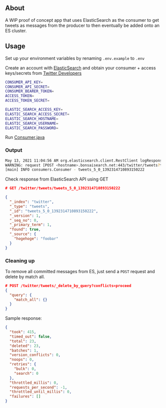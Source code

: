 ## About

A WIP proof of concept app that uses ElasticSearch as the consumer to get tweets as messages from the producer to then eventually be added onto an ES cluster. 

## Usage

Set up your environment variables by renaming `.env.example` to `.env`

Create an account with [ElasticSearch](https://www.elastic.co/) and obtain your consumer + access keys/secrets from [Twitter Developers](https://developer.twitter.com/)

```bash
CONSUMER_API_KEY=
CONSUMER_API_SECRET=
CONSUMER_BEARER_TOKEN=
ACCESS_TOKEN=
ACCESS_TOKEN_SECRET=

ELASTIC_SEARCH_ACCESS_KEY=
ELASTIC_SEARCH_ACCESS_SECRET=
ELASTIC_SEARCH_HOSTNAME=
ELASTIC_SEARCH_USERNAME=
ELASTIC_SEARCH_PASSWORD=
```

Run [Consumer.java](./src/main/java/consumers/Consumer.java)

### Output
```bash
May 13, 2021 11:04:56 AM org.elasticsearch.client.RestClient logResponse
WARNING: request [POST <hostname>.bonsaisearch.net:443/twitter/tweets?timeout=1m] returned 1 warnings: [299 Elasticsearch-7.10.2-747e1cc71def077253878a59143c1f785afa92b9 "[types removal] Specifying types in document index requests is deprecated, use the typeless endpoints instead (/{index}/_doc/{id}, /{index}/_doc, or /{index}/_create/{id})."]
[main] INFO consumers.Consumer - tweets_5_0_1392314710893150222
```

Check response from ElasticSearch API using GET

```json
# GET /twitter/tweets/tweets_5_0_1392314710893150222

{
  "_index": "twitter",
  "_type": "tweets",
  "_id": "tweets_5_0_1392314710893150222",
  "_version": 1,
  "_seq_no": 0,
  "_primary_term": 1,
  "found": true,
  "_source": {
    "hogehoge": "foobar"
  }
}
```

### Cleaning up

To remove all committed messages from ES, just send a `POST` request and delete by match all.

```json
# POST /twitter/tweets/_delete_by_query?conflicts=proceed
{
  "query": {
    "match_all": {}
  }
}
```

Sample response:
```json
{
  "took": 415,
  "timed_out": false,
  "total": 23,
  "deleted": 23,
  "batches": 1,
  "version_conflicts": 0,
  "noops": 0,
  "retries": {
    "bulk": 0,
    "search": 0
  },
  "throttled_millis": 0,
  "requests_per_second": -1,
  "throttled_until_millis": 0,
  "failures": []
}
```